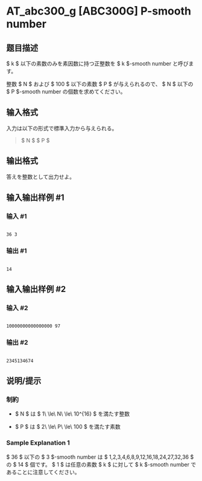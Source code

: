 # AT_abc300_g [ABC300G] P-smooth number

## 题目描述

[problemUrl]: https://atcoder.jp/contests/abc300/tasks/abc300_g

$ k $ 以下の素数のみを素因数に持つ正整数を $ k $-smooth number と呼びます。  
 整数 $ N $ および $ 100 $ 以下の素数 $ P $ が与えられるので、 $ N $ 以下の $ P $-smooth number の個数を求めてください。

## 输入格式

入力は以下の形式で標準入力から与えられる。

> $ N $ $ P $

## 输出格式

答えを整数として出力せよ。

## 输入输出样例 #1

### 输入 #1

```
36 3
```

### 输出 #1

```
14
```

## 输入输出样例 #2

### 输入 #2

```
10000000000000000 97
```

### 输出 #2

```
2345134674
```

## 说明/提示

### 制約

- $ N $ は $ 1\ \le\ N\ \le\ 10^{16} $ を満たす整数
- $ P $ は $ 2\ \le\ P\ \le\ 100 $ を満たす素数
 
### Sample Explanation 1

$ 36 $ 以下の $ 3 $-smooth number は $ 1,2,3,4,6,8,9,12,16,18,24,27,32,36 $ の $ 14 $ 個です。 $ 1 $ は任意の素数 $ k $ に対して $ k $-smooth number であることに注意してください。
